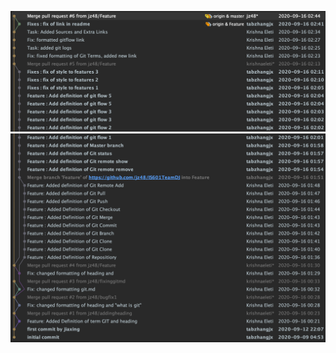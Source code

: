 ![alt git log 1](https://github.com/jz48/IS601TeamDJ/blob/master/gitlog1.png?raw=true)
![alt git log 2](https://github.com/jz48/IS601TeamDJ/blob/master/gitlog2.png?raw=true)